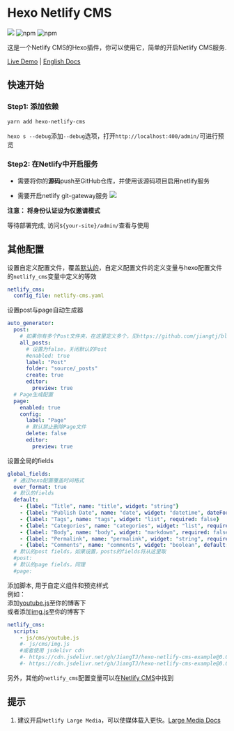 # Hexo Netlify CMS
[![](https://img.shields.io/npm/v/hexo-netlify-cms.svg?style=popout-square)](https://www.npmjs.com/package/hexo-netlify-cms)
![npm](https://img.shields.io/npm/dt/hexo-netlify-cms.svg?style=popout-square)
![npm](https://img.shields.io/npm/l/hexo-netlify-cms.svg?style=popout-square)   

这是一个Netlify CMS的Hexo插件，你可以使用它，简单的开启Netlify CMS服务.   

[Live Demo](https://github.com/JiangTJ/hexo-netlify-cms-example) | [English Docs](README.md)

## 快速开始

### Step1: 添加依赖
```bash
yarn add hexo-netlify-cms
```

`hexo s --debug`添加`--debug`选项，打开`http://localhost:400/admin/`可进行预览

### Step2: 在Netlify中开启服务

- 需要将你的**源码**push至GitHub仓库，并使用该源码项目启用netlify服务

- 需要开启netlify git-gateway服务
  ![](imgs/git-gateway.png)

**注意： 将身份认证设为仅邀请模式**

等待部署完成, 访问`${your-site}/admin/`查看与使用

## 其他配置

设置自定义配置文件，覆盖[默认的](admin/config.yml)，自定义配置文件的定义变量与hexo配置文件的`netlify_cms`变量中定义的等效
```yml
netlify_cms:
  config_file: netlify-cms.yaml
```

设置post与page自动生成器
```yml
auto_generator:
  post: 
    # 如果你有多个Post文件夹，在这里定义多个，见https://github.com/jiangtj/blog/blob/master/netlify-cms.yaml
    all_posts:
      # 设置为false，关闭默认的Post
      #enabled: true
      label: "Post"
      folder: "source/_posts"
      create: true
      editor:
        preview: true
  # Page生成配置
  page: 
    enabled: true
    config:
      label: "Page"
      # 默认禁止删除Page文件
      delete: false
      editor:
        preview: true
```

设置全局的fields
```yml
global_fields:
  # 通过hexo配置覆盖时间格式
  over_format: true
  # 默认的fields
  default:
    - {label: "Title", name: "title", widget: "string"}
    - {label: "Publish Date", name: "date", widget: "datetime", dateFormat: "YYYY-MM-DD", timeFormat: "HH:mm:ss", format: "YYYY-MM-DD HH:mm:ss", required: false}
    - {label: "Tags", name: "tags", widget: "list", required: false}
    - {label: "Categories", name: "categories", widget: "list", required: false}
    - {label: "Body", name: "body", widget: "markdown", required: false}
    - {label: "Permalink", name: "permalink", widget: "string", required: false}
    - {label: "Comments", name: "comments", widget: "boolean", default: true, required: false}
  # 默认的post fields，如果设置，posts的fields将从这里取
  #post:
  # 默认的page fields，同理
  #page:
```

添加脚本, 用于自定义组件和预览样式   
例如：    
添加[youtube.js](https://github.com/JiangTJ/hexo-netlify-cms-example/blob/master/source/js/cms/youtube.js)至你的博客下  
或者添加[img.js](https://github.com/JiangTJ/hexo-netlify-cms-example/blob/master/source/js/cms/img.js)至你的博客下   
```yml
netlify_cms:
  scripts:
    - js/cms/youtube.js
    #- js/cms/img.js
    #或者使用 jsdelivr cdn
    #- https://cdn.jsdelivr.net/gh/JiangTJ/hexo-netlify-cms-example@0.0.1/source/js/cms/youtube.js
    #- https://cdn.jsdelivr.net/gh/JiangTJ/hexo-netlify-cms-example@0.0.1/source/js/cms/img.js
```

另外，其他的`netlify_cms`配置变量可以在[Netlify CMS](https://www.netlifycms.org/docs/configuration-options/)中找到  

## 提示
1. 建议开启`Netlify Large Media`，可以使媒体载入更快。[Large Media Docs](https://www.netlify.com/docs/large-media/)
